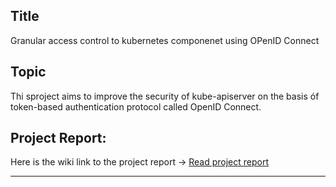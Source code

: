 ## Title

Granular access control to kubernetes componenet using OPenID Connect 


## Topic

Thi sproject aims to improve the security of kube-apiserver on the basis óf token-based authentication protocol called OpenID Connect.

## Project Report:

Here is the wiki link to the project report → <a href="https://github.com/dikshita-git/Research-Project/wiki/Project-Report">Read project report</a>

--------------------------------------------------------


